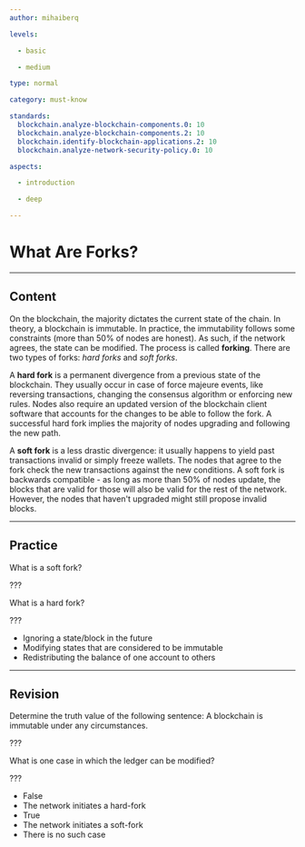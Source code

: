 ```yaml
---
author: mihaiberq

levels:

  - basic

  - medium

type: normal

category: must-know

standards:
  blockchain.analyze-blockchain-components.0: 10
  blockchain.analyze-blockchain-components.2: 10
  blockchain.identify-blockchain-applications.2: 10
  blockchain.analyze-network-security-policy.0: 10

aspects:

  - introduction

  - deep

---
```

# What Are Forks?

---
## Content

On the blockchain, the majority dictates the current state of the chain. In theory, a blockchain is immutable. In practice, the immutability follows some constraints (more than 50% of nodes are honest). As such, if the network agrees, the state can be modified. The process is called **forking**. There are two types of forks: *hard forks* and *soft forks*.

A **hard fork** is a permanent divergence from a previous state of the blockchain. They usually occur in case of force majeure events, like reversing transactions, changing the consensus algorithm or enforcing new rules. Nodes also require an updated version of the blockchain client software that accounts for the changes to be able to follow the fork. A successful hard fork implies the majority of nodes upgrading and following the new path. 

A **soft fork** is a less drastic divergence: it usually happens to yield past transactions invalid or simply freeze wallets. The nodes that agree to the fork check the new transactions against the new conditions. A soft fork is backwards compatible - as long as more than 50% of nodes update, the blocks that are valid for those will also be valid for the rest of the network. However, the nodes that haven't upgraded might still propose invalid blocks.

---
## Practice

What is a soft fork?

???

What is a hard fork?

???

* Ignoring a state/block in the future
* Modifying states that are considered to be immutable
* Redistributing the balance of one account to others

---
## Revision

Determine the truth value of the following sentence: A blockchain is immutable under any circumstances.

???

What is one case in which the ledger can be modified?

???

* False
* The network initiates a hard-fork
* True
* The network initiates a soft-fork
* There is no such case